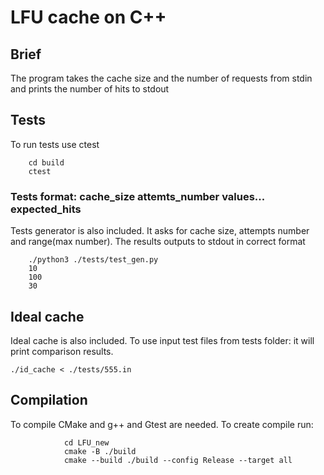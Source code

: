 # LFU cache on C++

## Brief

The program takes the cache size and the number of requests from stdin and prints the number of hits to stdout

## Tests

To run tests use ctest

        cd build
        ctest         

### Tests format: cache_size attemts_number values... expected_hits

 Tests generator is also included. It asks for cache size, attempts number and range(max number). The results outputs to stdout in correct format

        ./python3 ./tests/test_gen.py
        10
        100
        30

## Ideal cache

 Ideal cache is also included. To use input test files from tests folder: it will print comparison results.

    ./id_cache < ./tests/555.in

## Compilation

To compile CMake and g++ and Gtest are needed. To create compile run:

                cd LFU_new
                cmake -B ./build
                cmake --build ./build --config Release --target all 







